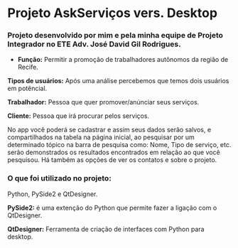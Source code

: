 # Projeto AskServiços vers. Desktop
### Projeto desenvolvido por mim e pela minha equipe de Projeto Integrador no ETE Adv. José David Gil Rodrigues.

- **Função:** Permitir a promoção de trabalhadores autônomos da região de Recife.

**Tipos de usuários:** Após uma análise percebemos que temos dois usuários em potêncial.


**Trabalhador:** Pessoa que quer promover/anúnciar seus serviços.


**Cliente:** Pessoa que irá procurar pelos serviços.

No app você poderá se cadastrar e assim seus dados serão salvos, e compartilhados na tabela na página inicial, ao pesquisar por um determinado tópico na barra de pesquisa como: Nome, Tipo de serviço, etc. serão demonstrados os resultados encontrados em relação ao que você pesquisou. Há também as opções de ver os contatos e sobre o projeto. 

### O que foi utilizado no projeto:

Python, PySide2 e QtDesigner.


**PySide2:** é uma extenção do Python que permite fazer a ligação com o QtDesigner.


**QtDesigner:** Ferramenta de criação de interfaces com Python para desktop.
